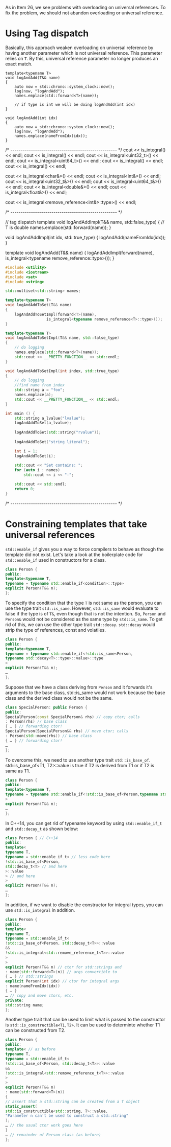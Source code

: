 As in Item 26, we see problems with overloading on universal references. To fix the problem, we should not abandon overloading or universal reference. 

# Using Tag dispatch
Basically, this approach weaken overloading on universal reference by having another parameter which is not universal reference. This parameter relies on `T`. By this, universal reference parameter no longer produces an exact match.

```c+++
template<typename T>
void logAndAdd(T&& name)
{
	auto now = std::chrono::system_clock::now();
	log(now, "logAndAdd");
	names.emplace(std::forward<T>(name));

	// if type is int we will be doing logAndAdd(int idx)
}

void logAndAdd(int idx) 
{
	auto now = std::chrono::system_clock::now();
	log(now, "logAndAdd");
	names.emplace(nameFromIdx(idx));
}

```

/* ---------------------------------------------------- */
cout << is_integral<char>() << endl; 
cout << is_integral<int>() << endl; 
cout << is_integral<uint32_t>() << endl; 
cout << is_integral<uint64_t>() << endl; 
cout << is_integral<double>() << endl; 
cout << is_integral<float>() << endl; 

cout << is_integral<char&>() << endl; 
cout << is_integral<int&>() << endl; 
cout << is_integral<uint32_t&>() << endl; 
cout << is_integral<uint64_t&>() << endl; 
cout << is_integral<double&>() << endl;
cout << is_integral<float&>() << endl; 

cout << is_integral<remove_reference<int&>::type>() << endl; 

/* ---------------------------------------------------- */


// tag dispatch
template<typename T> 
void logAndAddImpl(T&& name, std::false_type) 
{ 
	// T is double 
    names.emplace(std::forward<T>(name));
}

void logAndAddImpl(int idx, std::true_type)
{ 
	logAndAdd(nameFromIdx(idx)); 
}

template<typename T>
void logAndAdd(T&& name)
{
    logAndAddImpl(forward<T>(name), 
                  is_integral<typename remove_reference<T>::type>());
}
	
	
```c++
#include <utility>    
#include <iostream>    
#include <set>
#include <string>

std::multiset<std::string> names;

template<typename T>
void logAndAddToSet(T&& name)
{
    logAndAddToSetImpl(forward<T>(name), 
                  is_integral<typename remove_reference<T>::type>());
}

template<typename T>
void logAndAddToSetImpl(T&& name, std::false_type)
{
    // do logging
    names.emplace(std::forward<T>(name));
    std::cout << __PRETTY_FUNCTION__ << std::endl;
}

void logAndAddToSetImpl(int index, std::true_type)
{
    // do logging
    //find name from index
    std::string a = "foo";
    names.emplace(a);
    std::cout << __PRETTY_FUNCTION__ << std::endl;
}

int main () {
    std::string a_lvalue("lvalue");
    logAndAddToSet(a_lvalue);
    
    logAndAddToSet(std::string("rvalue"));
    
    logAndAddToSet("string literal");

    int i = 1;
    logAndAddToSet(i);   
    
    std::cout << "Set contains: ";
    for (auto i : names)
        std::cout << i << "-";

    std::cout << std::endl;
    return 0;
}

```

/* ---------------------------------------------------- */

# Constraining templates that take universal references

`std::enable_if` gives you a way to force compilers to behave as though the template did not exist. Let's take a look at the boilerplate 
code for `std::enable_if` used in constructors for a class.

```c++
class Person {
public:
template<typename T,
typename = typename std::enable_if<condition>::type>
explicit Person(T&& n);
};
```
To specify the condition that the type `T` is not same as the person, you can use the type trait `std::is_same`. However, `std::is_same`
would evaluate to false if the type is of `T&`, even though that is not the intention. So, `Person` and `Person&` would not be
considered as the same type by `std::is_same`. To get rid of this, we can use the other type trait `std::decay`. `std::decay` would 
strip the type of references, const and volatiles.

```c++
class Person {
public:
template<typename T,
typename = typename std::enable_if<!std::is_same<Person,
typename std::decay<T>::type>::value>::type
>
explicit Person(T&& n);
…
};
```
Suppose that we have a class deriving from `Person` and it forwards it's arguments to the base class, std::is_same would not work because the base class and the derived class would not be the same.

```c++
class SpecialPerson: public Person {
public:
SpecialPerson(const SpecialPerson& rhs) // copy ctor; calls
: Person(rhs) // base class
{ … } // forwarding ctor!
SpecialPerson(SpecialPerson&& rhs) // move ctor; calls
: Person(std::move(rhs)) // base class
{ … } // forwarding ctor!
…
};
```

To overcome this, we need to use another type trait `std::is_base_of`. std::is_base_of<T1, T2>::value is true if T2 is derived from T1 or if T2 is same as T1.

```c++
class Person {
public:
template<typename T,
typename = typename std::enable_if<!std::is_base_of<Person,typename std::decay<T>::type>::value>::type
>
explicit Person(T&& n);
…
};
```
In C++14, you can get rid of typename keyword by using `std::enable_if_t` and `std::decay_t` as shown below:

```c++
class Person { // C++14
public:
template<
typename T,
typename = std::enable_if_t< // less code here
!std::is_base_of<Person,
std::decay_t<T> // and here
>::value
> // and here
>
explicit Person(T&& n);
…
};
```
In addition, if we want to disable the constructor for integral types, you can use `std::is_integral` in addition.
```c++
class Person {
public:
template<
typename T,
typename = std::enable_if_t<
!std::is_base_of<Person, std::decay_t<T>>::value
&&
!std::is_integral<std::remove_reference_t<T>>::value
>
>
explicit Person(T&& n) // ctor for std::strings and
: name(std::forward<T>(n)) // args convertible to
{ … } // std::strings
explicit Person(int idx) // ctor for integral args
: name(nameFromIdx(idx))
{ … }
… // copy and move ctors, etc.
private:
std::string name;
};
```

Another type trait that can be used to limit what is passed to the constructor is `std::is_constructible<T1,T2>`. It can be used to 
determinte whether T1 can be constructed from T2.

```c++
class Person {
public:
template< // as before
typename T,
typename = std::enable_if_t<
!std::is_base_of<Person, std::decay_t<T>>::value
&&
!std::is_integral<std::remove_reference_t<T>>::value
>
>
explicit Person(T&& n)
: name(std::forward<T>(n))
{
// assert that a std::string can be created from a T object
static_assert(
std::is_constructible<std::string, T>::value,
"Parameter n can't be used to construct a std::string"
);
… // the usual ctor work goes here
}
… // remainder of Person class (as before)
};
```

